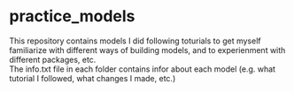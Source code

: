 # practice_models
This repository contains models I did following toturials to get myself familiarize with different ways of building models, and to experienment with different packages, etc.<br>
The info.txt file in each folder contains infor about each model (e.g. what tutorial I followed, what changes I made, etc.)
